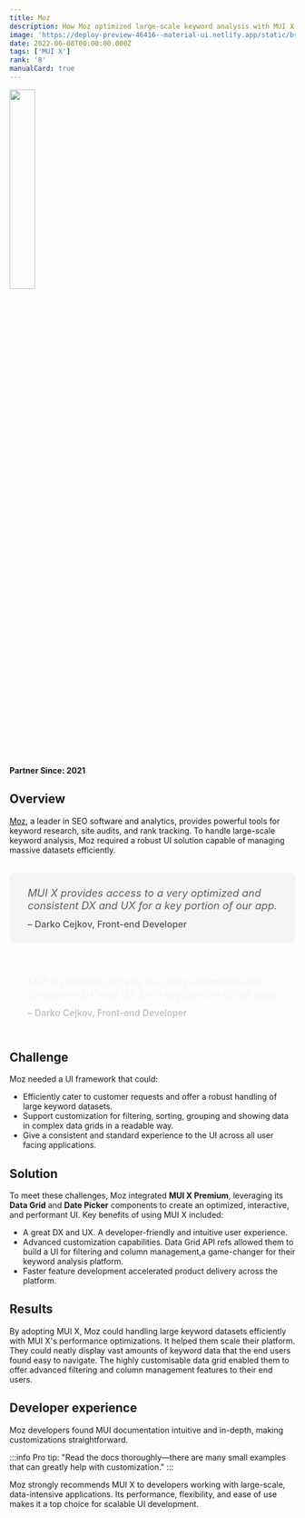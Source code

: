 ```yaml
---
title: Moz
description: How Moz optimized large-scale keyword analysis with MUI X.
image: 'https://deploy-preview-46416--material-ui.netlify.app/static/branding/companies/moz.svg'
date: 2022-06-08T00:00:00.000Z
tags: ['MUI X']
rank: '8'
manualCard: true
---
```


<style>
  #blog-responsive-image {
    height: 230px;
    @media (max-width: 600px) {
      height: 167px;
    }
  }
</style>

<img
    id="blog-responsive-image"
    src="/static/branding/companies/moz.svg"
    alt=""
    style="width: 30%; height: auto; object-fit: cover; object-position: top left; border: 0px; margin-left: 0; margin-bottom: 20px; display: block; text-align: left;"
  />

**Partner Since: 2021**

## Overview

[Moz](https://moz.com/), a leader in SEO software and analytics, provides powerful tools for keyword research, site audits, and rank tracking.
To handle large-scale keyword analysis, Moz required a robust UI solution capable of managing massive datasets efficiently.

<span class="only-light-mode">
<blockquote style="margin: 32px 0; padding: 24px 32px; background: #f5f5f7; border-left: 6px solid var(--muidocs-palette-primary-main); border-radius: 8px; font-size: 1.15rem; font-style: italic;">
  MUI X provides access to a very optimized and consistent DX and UX for a key portion of our app.
  <br>
  <span style="display: block; margin-top: 12px; font-size: 1rem; font-style: normal; color: #555; font-weight: 500;">
    – Darko Cejkov, Front-end Developer
  </span>
</blockquote>
</span>
<span class="only-dark-mode">
<blockquote style="margin: 32px 0; padding: 24px 32px; background: var(--muidocs-palette-background-default); border-left: 6px solid var(--muidocs-palette-primary-main); color: #f5f5f7; border-radius: 8px; font-size: 1.15rem; font-style: italic;">
  MUI X provides access to a very optimized and consistent DX and UX for a key portion of our app.
  <br>
  <span style="display: block; margin-top: 12px; font-size: 1rem; font-style: normal; color: #bbb; font-weight: 500;">
    – Darko Cejkov, Front-end Developer
  </span>
</blockquote>
</span>

## Challenge

Moz needed a UI framework that could:

- Efficiently cater to customer requests and offer a robust handling of large keyword datasets.
- Support customization for filtering, sorting, grouping and showing data in complex data grids in a readable way.
- Give a consistent and standard experience to the UI across all user facing applications.

## Solution

To meet these challenges, Moz integrated **MUI X Premium**, leveraging its **Data Grid** and **Date Picker** components to create an optimized, interactive, and performant UI.
Key benefits of using MUI X included:

- A great DX and UX. A developer-friendly and intuitive user experience.
- Advanced customization capabilities. Data Grid API refs allowed them to build a UI for filtering and column management,a game-changer for their keyword analysis platform.
- Faster feature development accelerated product delivery across the platform.

## Results

By adopting MUI X, Moz could handling large keyword datasets efficiently with MUI X's performance optimizations. It helped them scale their platform. They could neatly display vast amounts of keyword data that the end users found easy to navigate. The highly customisable data grid enabled them to offer advanced filtering and column management features to their end users.

## Developer experience

Moz developers found MUI documentation intuitive and in-depth, making customizations straightforward.

:::info
Pro tip: "Read the docs thoroughly—there are many small examples that can greatly help with customization."
:::

Moz strongly recommends MUI X to developers working with large-scale, data-intensive applications.
Its performance, flexibility, and ease of use makes it a top choice for scalable UI development.
